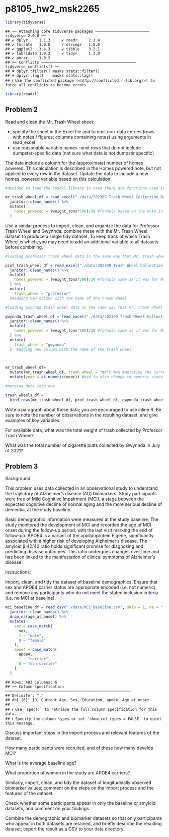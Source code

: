 p8105_hw2_msk2265
================

``` r
library(tidyverse)
```

    ## ── Attaching core tidyverse packages ──────────────────────── tidyverse 2.0.0 ──
    ## ✔ dplyr     1.1.3     ✔ readr     2.1.4
    ## ✔ forcats   1.0.0     ✔ stringr   1.5.0
    ## ✔ ggplot2   3.4.3     ✔ tibble    3.2.1
    ## ✔ lubridate 1.9.2     ✔ tidyr     1.3.0
    ## ✔ purrr     1.0.2     
    ## ── Conflicts ────────────────────────────────────────── tidyverse_conflicts() ──
    ## ✖ dplyr::filter() masks stats::filter()
    ## ✖ dplyr::lag()    masks stats::lag()
    ## ℹ Use the conflicted package (<http://conflicted.r-lib.org/>) to force all conflicts to become errors

``` r
library(readxl)
```

## Problem 2

Read and clean the Mr. Trash Wheel sheet:

- specify the sheet in the Excel file and to omit non-data entries (rows
  with notes / figures; columns containing notes) using arguments in
  read_excel
- use reasonable variable names -omit rows that do not include
  dumpster-specific data (not sure what data is not dumpstir specific)

The data include a column for the (approximate) number of homes powered.
This calculation is described in the Homes powered note, but not applied
to every row in the dataset. Update the data to include a new
homes_powered variable based on this calculation.

``` r
#decided to load the readxl library in case there are functions used in the background other than jusr readxl

mr_trash_wheel_df = read_excel("./data/202309 Trash Wheel Collection Data.xlsx", sheet = "Mr. Trash Wheel", range = "A2:N586") %>% 
  janitor::clean_names() %>% 
  mutate( 
    homes_powered = (weight_tons*500)/30 #formula based on the note in the excel spreadsheet: Homes Powered - Each ton of trash equates to on average 500 kilowatts of electricity.  An average household will use 30 kilowatts per day.
  )
```

Use a similar process to import, clean, and organize the data for
Professor Trash Wheel and Gwynnda. combine these with the Mr. Trash
Wheel dataset to produce a single tidy dataset. To keep track of which
Trash Wheel is which, you may need to add an additional variable to all
datasets before combining.

``` r
#loading professor trash wheel data in the same way that Mr. trash wheel was loaded

prof_trash_wheel_df = read_excel("./data/202309 Trash Wheel Collection Data.xlsx", sheet = "Professor Trash Wheel", range = "A2:M108") %>% 
  janitor::clean_names() %>% 
  mutate( 
    homes_powered = (weight_tons*500)/30 #formula same as it was for Mr. trash wheel
  ) %>% 
  mutate(
    trash_wheel = "professor"
  )#adding new column with the name of the trash wheel 

#loading gwynnda trash wheel data in the same way that Mr. trash wheel was loaded

gwynnda_trash_wheel_df = read_excel("./data/202309 Trash Wheel Collection Data.xlsx", sheet = "Gwynnda Trash Wheel", range = "A2:L157") %>% 
  janitor::clean_names() %>% 
  mutate( 
    homes_powered = (weight_tons*500)/30 #formula same as it was for Mr. trash wheel
  ) %>% 
  mutate(
    trash_wheel = "gwynnda"
  )  #adding new column with the name of the trash wheel 
  


mr_trash_wheel_df=
  mutate(mr_trash_wheel_df, trash_wheel = "mr") %>% #mutating the current Mr. trash wheel dataframe. this could be done when loading the date, but I decided to do it here because the first part of this problem does not involve adding this variable.
  mutate(year = as.numeric(year)) #had to also change to numeric since the other datasets were stored as numeric, so they could only merge if they were the same type of variable

#merging data into one

trash_wheels_df = 
  bind_rows(mr_trash_wheel_df, prof_trash_wheel_df, gwynnda_trash_wheel_df)
```

Write a paragraph about these data; you are encouraged to use inline R.
Be sure to note the number of observations in the resulting dataset, and
give examples of key variables.

For available data, what was the total weight of trash collected by
Professor Trash Wheel?

What was the total number of cigarette butts collected by Gwynnda in
July of 2021?

## Problem 3

Background:

This problem uses data collected in an observational study to understand
the trajectory of Alzheimer’s disease (AD) biomarkers. Study
participants were free of Mild Cognitive Impairment (MCI), a stage
between the expected cognitive decline of normal aging and the more
serious decline of dementia, at the study baseline.

Basic demographic information were measured at the study baseline. The
study monitored the development of MCI and recorded the age of MCI onset
during the follow-up period, with the last visit marking the end of
follow-up. APOE4 is a variant of the apolipoprotein E gene,
significantly associated with a higher risk of developing Alzheimer’s
disease. The amyloid β 42/40 ratio holds significant promise for
diagnosing and predicting disease outcomes. This ratio undergoes changes
over time and has been linked to the manifestation of clinical symptoms
of Alzheimer’s disease.

Instructions:

Import, clean, and tidy the dataset of baseline demographics. Ensure
that sex and APOE4 carrier status are appropriate encoded (i.e. not
numeric), and remove any participants who do not meet the stated
inclusion criteria (i.e. no MCI at baseline).

``` r
mci_baseline_df = read_csv("./data/MCI_baseline.csv", skip = 1, na = ".") %>% #skipping the first line because it just contains descriptions of the variables. column titles are in row 2 of the csv. specifying that Na is "." 
  janitor::clean_names() %>% 
  drop_na(age_at_onset) %>% 
  mutate(
    sex = case_match(
      sex, 
      1 ~ "male",
      0 ~ "female"
    ),
    apoe4 = case_match(
      apoe4,
      1 ~ "carrier",
      0 ~ "non-carrier"
    )
  )
```

    ## Rows: 483 Columns: 6
    ## ── Column specification ────────────────────────────────────────────────────────
    ## Delimiter: ","
    ## dbl (6): ID, Current Age, Sex, Education, apoe4, Age at onset
    ## 
    ## ℹ Use `spec()` to retrieve the full column specification for this data.
    ## ℹ Specify the column types or set `show_col_types = FALSE` to quiet this message.

Discuss important steps in the import process and relevant features of
the dataset.

How many participants were recruited, and of these how many develop MCI?

What is the average baseline age?

What proportion of women in the study are APOE4 carriers?

Similarly, import, clean, and tidy the dataset of longitudinally
observed biomarker values; comment on the steps on the import process
and the features of the dataset.

Check whether some participants appear in only the baseline or amyloid
datasets, and comment on your findings.

Combine the demographic and biomarker datasets so that only participants
who appear in both datasets are retained, and briefly describe the
resulting dataset; export the result as a CSV to your data directory.
